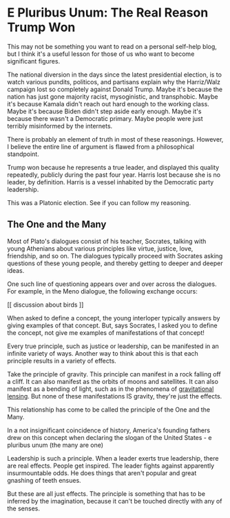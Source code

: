 E Pluribus Unum: The Real Reason Trump Won
==========================================

This may not be something you want to read on a personal self-help blog, but I think it's a useful lesson for those of us who want to become significant figures.

The national diversion in the days since the latest presidential election, is to watch various pundits, politicos, and partisans explain why the Harriz/Walz campaign lost so completely against Donald Trump.  Maybe it's because the nation has just gone majority racist, mysoginistic, and transphobic.  Maybe it's because Kamala didn't reach out hard enough to the working class.  Maybe it's because Biden didn't step aside early enough.  Maybe it's because there wasn't a Democratic primary.  Maybe people were just terribly misinformed by the internets.

There is probably an element of truth in most of these reasonings.  However, I believe the entire line of argument is flawed from a philosophical standpoint.

Trump won because he represents a true leader, and displayed this quality repeatedly, publicly during the past four year.  Harris lost because she is no leader, by definition.  Harris is a vessel inhabited by the Democratic party leadership.

This was a Platonic election.  See if you can follow my reasoning.

## The One and the Many

Most of Plato's dialogues consist of his teacher, Socrates, talking with young Athenians about various principles like virtue, justice, love, friendship, and so on.  The dialogues typically proceed with Socrates asking questions of these young people, and thereby getting to deeper and deeper ideas.

One such line of questioning appears over and over across the dialogues.  For example, in the Meno dialogue, the following exchange occurs:

[[ discussion about birds ]]

When asked to define a concept, the young interloper typically answers by giving examples of that concept.  But, says Socrates, I asked you to define the concept, not give me examples of manifestations of that concept!

Every true principle, such as justice or leadership, can be manifested in an infinite variety of ways.  Another way to think about this is that each principle results in a variety of effects.

Take the principle of gravity.  This principle can manifest in a rock falling off a cliff.  It can also manifest as the orbits of moons and satellites.  It can also manifest as a bending of light, such as in the phenomena of [gravitational lensing](LINK).  But none of these manifestations IS gravity, they're just the effects.

This relationship has come to be called the principle of the One and the Many.

In a not insignificant coincidence of history, America's founding fathers drew on this concept when declaring the slogan of the United States - e pluribus unum (the many are one)

Leadership is such a principle.  When a leader exerts true leadership, there are real effects.  People get inspired.  The leader fights against apparently insurmountable odds.  He does things that aren't popular and great gnashing of teeth ensues.

But these are all just effects.  The principle is something that has to be inferred by the imagination, because it can't be touched directly with any of the senses.


